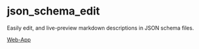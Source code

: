 # json_schema_edit

Easily edit, and live-preview markdown descriptions in JSON schema files.

[Web-App](https://dakup.github.io/json_schema_edit)

